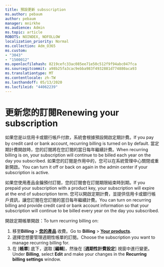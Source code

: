 ```yaml
---
title: 預設更新 subsscription
ms.author: pebaum
author: pebaum
manager: mnirkhe
ms.audience: Admin
ms.topic: article
ROBOTS: NOINDEX, NOFOLLOW
localization_priority: Normal
ms.collection: Adm_O365
ms.custom:
- "3043"
- "1500012"
ms.openlocfilehash: 8219cefc33ac085ee71e50c512f9f94abc047fca
ms.sourcegitcommit: a98b25fa3cac9ebba983f4932881d774880aca93
ms.translationtype: MT
ms.contentlocale: zh-TW
ms.lasthandoff: 05/13/2020
ms.locfileid: "44062239"
---
```

# <a name="renewing-your-subscription"></a><span data-ttu-id="11809-102">更新您的訂閱</span><span class="sxs-lookup"><span data-stu-id="11809-102">Renewing your subscription</span></span>

<span data-ttu-id="11809-103">如果您是以信用卡或銀行帳戶付款，系統會根據預設開啟定期計費。</span><span class="sxs-lookup"><span data-stu-id="11809-103">If you pay by credit card or bank account, recurring billing is turned on by default.</span></span> <span data-ttu-id="11809-104">當定期計費開啟時，您的訂閱將在您訂閱的當日每年繼續計費。</span><span class="sxs-lookup"><span data-stu-id="11809-104">When recurring billing is on, your subscription will continue to be billed each year on the day you subscribed.</span></span> <span data-ttu-id="11809-105">如果您的訂閱是作用中的，您可以在系統管理中心關閉或重新開啟。</span><span class="sxs-lookup"><span data-stu-id="11809-105">You can turn it off or back on again in the admin center if your subscription is active.</span></span>

<span data-ttu-id="11809-106">如果您使用產品金鑰預付訂閱，您的訂閱會在訂閱期限結束時到期。</span><span class="sxs-lookup"><span data-stu-id="11809-106">If you prepaid your subscription with a product key, your subscription will expire at the end of subscription term.</span></span> <span data-ttu-id="11809-107">您可以開啟定期計費，並提供信用卡或銀行帳戶資訊，讓您訂閱在您訂閱的當日每年繼續計費。</span><span class="sxs-lookup"><span data-stu-id="11809-107">You can turn on recurring billing and provide credit card or bank account information so that your subscription will continue to be billed every year on the day you subscribed.</span></span>

<span data-ttu-id="11809-108">開啟定期帳單開啟：</span><span class="sxs-lookup"><span data-stu-id="11809-108">To turn recurring billing on:</span></span> 

1. <span data-ttu-id="11809-109">移至**Billing**  >  **[您的產品](https://go.microsoft.com/fwlink/p/?linkid=842054)** 收費。</span><span class="sxs-lookup"><span data-stu-id="11809-109">Go to **Billing** > **[Your products](https://go.microsoft.com/fwlink/p/?linkid=842054)**.</span></span>
2. <span data-ttu-id="11809-110">選擇您想要管理週期性帳單的訂閱。</span><span class="sxs-lookup"><span data-stu-id="11809-110">Choose the subscription you want to manage recurring billing for.</span></span>
3. <span data-ttu-id="11809-111">在 [**帳單**] 底下，選取 [**編輯**]，然後在 [**週期性計費設定**] 視窗中進行變更。</span><span class="sxs-lookup"><span data-stu-id="11809-111">Under **Billing**, select **Edit** and make your changes in the **Recurring billing settings** window.</span></span> 
